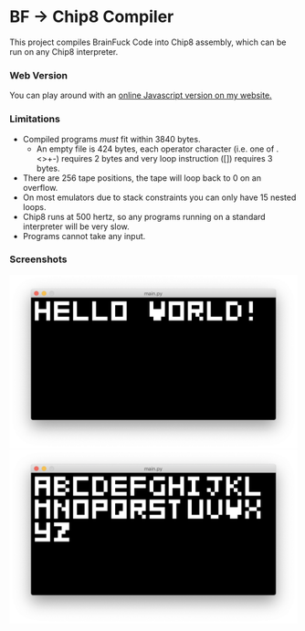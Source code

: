 # BF -> Chip8 Compiler
This project compiles BrainFuck Code into Chip8 assembly, which can be run on any Chip8 interpreter. 

### Web Version
You can play around with an [online Javascript version on my website.](https://jackson-s.me/converter.html)

### Limitations
 - Compiled programs *must* fit within 3840 bytes.
    - An empty file is 424 bytes, each operator character (i.e. one of .<>+-) requires 2 bytes and very loop instruction ([]) requires 3 bytes.
 - There are 256 tape positions, the tape will loop back to 0 on an overflow.
 - On most emulators due to stack constraints you can only have 15 nested loops.
 - Chip8 runs at 500 hertz, so any programs running on a standard interpreter will be very slow.
 - Programs cannot take any input.

### Screenshots
![Hello World Sample](/samples/hello_world.png)
![Alphabet Sample](/samples/alphabet.png)
